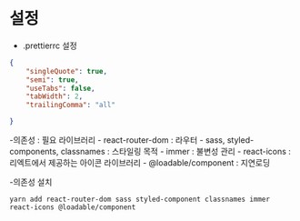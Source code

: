 # 설정

- .prettierrc 설정

```json
{
    "singleQuote": true,
    "semi": true,
    "useTabs": false,
    "tabWidth": 2,
    "trailingComma": "all"

}
```

-의존성 : 필요 라이브러리
    - react-router-dom : 라우터
    - sass, styled-components, classnames : 스타일링 목적
    - immer : 불변성 관리
    - react-icons : 리엑트에서 제공하는 아이콘 라이브러리
    - @loadable/component : 지연로딩
    
-의존성 설치 
```
yarn add react-router-dom sass styled-component classnames immer react-icons @loadable/component
